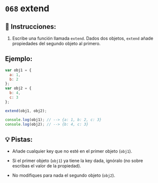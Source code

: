 # `068` extend

## 📝 Instrucciones:

1. Escribe una función llamada `extend`. Dados dos objetos, `extend` añade propiedades del segundo objeto al primero.

## Ejemplo:

```Javascript
var obj1 = {
  a: 1,
  b: 2
};
var obj2 = {
  b: 4,
  c: 3
};

extend(obj1, obj2);

console.log(obj1); // --> {a: 1, b: 2, c: 3}
console.log(obj2); // --> {b: 4, c: 3}
```

## 💡 Pistas:

+ Añade cualquier key que no esté en el primer objeto (`obj1`).

+ Si el primer objeto (`obj1`) ya tiene la key dada, ignóralo (no sobre escribas el valor de la propiedad).

+ No modifiques para nada el segundo objeto (`obj2`).